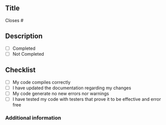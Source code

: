 ## Title <!-- Title of the pull request here -->

<!-- If this pull request closes an issue, please mention the issue number below -->
Closes #

## Description
<!-- Add a detailed description of the pull request -->

<!-- Check whether if the changes have been completed or not -->
- [ ] Completed
- [ ] Not Completed

## Checklist

- [ ] My code compiles correctly
- [ ] I have updated the documentation regarding my changes
- [ ] My code  generate no new errors nor warnings
- [ ] I have tested my code with testers that prove it to be effective and error free

### Additional information
<!-- Any additional notes, screenshots, information... -->

